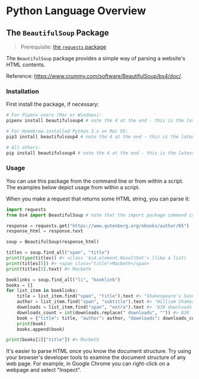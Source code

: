 # Python Language Overview

## The `BeautifulSoup` Package

> Prerequisite: [the `requests` package](/notes/programming-languages/python/packages/requests.md)

The `BeautifulSoup` package provides a simple way of parsing a website's HTML contents.

Reference: https://www.crummy.com/software/BeautifulSoup/bs4/doc/.

### Installation

First install the package, if necessary:

```` sh
# For Pipenv users (Mac or Windows):
pipenv install beautifulsoup4 # note the 4 at the end - this is the latest version

# For Homebrew-installed Python 3.x on Mac OS:
pip3 install beautifulsoup4 # note the 4 at the end - this is the latest version

# All others:
pip install beautifulsoup4 # note the 4 at the end - this is the latest version
````

### Usage

You can use this package from the command line or from within a script. The examples below depict usage from within a script.

When you make a request that returns some HTML string, you can parse it:

```py
import requests
from bs4 import BeautifulSoup # note that the import package command is `bs4`

response = requests.get("https://www.gutenberg.org/ebooks/author/65")
response_html = response.text

soup = BeautifulSoup(response_html)

titles = soup.find_all("span", "title")
print(type(titles)) #> <class 'bs4.element.ResultSet'> (like a list)
print(titles[5]) #> <span class="title">Macbeth</span>
print(titles[5].text) #> Macbeth

booklinks = soup.find_all("li", "booklink")
books = []
for list_item in booklinks:
    title = list_item.find("span", "title").text #> "Shakespeare's Sonnets"
    author = list_item.find("span", "subtitle").text #> "William Shakespeare"
    downloads = list_item.find("span", "extra").text #> '830 downloads'
    downloads_count = int(downloads.replace(" downloads", "")) #> 830
    book = {"title": title, "author": author, "downloads": downloads_count}
    print(book)
    books.append(book)

print(books[2]["title"]) #> Macbeth
```

It's easier to parse HTML once you know the document structure. Try using your browser's developer tools to examine the document structure of any web page. For example, in Google Chrome you can right-click on a webpage and select "Inspect".
